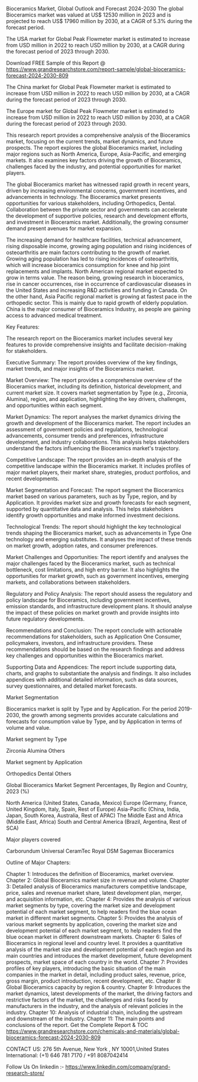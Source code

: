 Bioceramics Market, Global Outlook and Forecast 2024-2030
The global Bioceramics market was valued at US$ 12530 million in 2023 and is projected to reach US$ 17960 million by 2030, at a CAGR of 5.3% during the forecast period.

The USA market for Global Peak Flowmeter market is estimated to increase from USD million in 2022 to reach USD million by 2030, at a CAGR during the forecast period of 2023 through 2030.

Download FREE Sample of this Report @ https://www.grandresearchstore.com/report-sample/global-bioceramics-forecast-2024-2030-809

The China market for Global Peak Flowmeter market is estimated to increase from USD million in 2022 to reach USD million by 2030, at a CAGR during the forecast period of 2023 through 2030.

The Europe market for Global Peak Flowmeter market is estimated to increase from USD million in 2022 to reach USD million by 2030, at a CAGR during the forecast period of 2023 through 2030.

This research report provides a comprehensive analysis of the Bioceramics market, focusing on the current trends, market dynamics, and future prospects. The report explores the global Bioceramics market, including major regions such as North America, Europe, Asia-Pacific, and emerging markets. It also examines key factors driving the growth of Bioceramics, challenges faced by the industry, and potential opportunities for market players.

The global Bioceramics market has witnessed rapid growth in recent years, driven by increasing environmental concerns, government incentives, and advancements in technology. The Bioceramics market presents opportunities for various stakeholders, including Orthopedics, Dental. Collaboration between the private sector and governments can accelerate the development of supportive policies, research and development efforts, and investment in Bioceramics market. Additionally, the growing consumer demand present avenues for market expansion.

The increasing demand for healthcare facilities, technical advancement, rising disposable income, growing aging population and rising incidences of osteoarthritis are main factors contributing to the growth of market. Growing aging population has led to rising incidences of osteoarthritis, which will increase bioceramics consumption for knee and hip joint replacements and implants. North American regional market expected to grow in terms value. The reason being, growing research in bioceramics, rise in cancer occurrences, rise in occurrence of cardiovascular diseases in the United States and increasing R&D activities and funding in Canada. On the other hand, Asia Pacific regional market is growing at fastest pace in the orthopedic sector. This is mainly due to rapid growth of elderly population. China is the major consumer of Bioceramics Industry, as people are gaining access to advanced medical treatment.

Key Features:

The research report on the Bioceramics market includes several key features to provide comprehensive insights and facilitate decision-making for stakeholders.

Executive Summary: The report provides overview of the key findings, market trends, and major insights of the Bioceramics market.

Market Overview: The report provides a comprehensive overview of the Bioceramics market, including its definition, historical development, and current market size. It covers market segmentation by Type (e.g., Zirconia, Alumina), region, and application, highlighting the key drivers, challenges, and opportunities within each segment.

Market Dynamics: The report analyses the market dynamics driving the growth and development of the Bioceramics market. The report includes an assessment of government policies and regulations, technological advancements, consumer trends and preferences, infrastructure development, and industry collaborations. This analysis helps stakeholders understand the factors influencing the Bioceramics market's trajectory.

Competitive Landscape: The report provides an in-depth analysis of the competitive landscape within the Bioceramics market. It includes profiles of major market players, their market share, strategies, product portfolios, and recent developments.

Market Segmentation and Forecast: The report segment the Bioceramics market based on various parameters, such as by Type, region, and by Application. It provides market size and growth forecasts for each segment, supported by quantitative data and analysis. This helps stakeholders identify growth opportunities and make informed investment decisions.

Technological Trends: The report should highlight the key technological trends shaping the Bioceramics market, such as advancements in Type One technology and emerging substitutes. It analyses the impact of these trends on market growth, adoption rates, and consumer preferences.

Market Challenges and Opportunities: The report identify and analyses the major challenges faced by the Bioceramics market, such as technical bottleneck, cost limitations, and high entry barrier. It also highlights the opportunities for market growth, such as government incentives, emerging markets, and collaborations between stakeholders.

Regulatory and Policy Analysis: The report should assess the regulatory and policy landscape for Bioceramics, including government incentives, emission standards, and infrastructure development plans. It should analyse the impact of these policies on market growth and provide insights into future regulatory developments.

Recommendations and Conclusion: The report conclude with actionable recommendations for stakeholders, such as Application One Consumer, policymakers, investors, and infrastructure providers. These recommendations should be based on the research findings and address key challenges and opportunities within the Bioceramics market.

Supporting Data and Appendices: The report include supporting data, charts, and graphs to substantiate the analysis and findings. It also includes appendices with additional detailed information, such as data sources, survey questionnaires, and detailed market forecasts.

Market Segmentation

Bioceramics market is split by Type and by Application. For the period 2019-2030, the growth among segments provides accurate calculations and forecasts for consumption value by Type, and by Application in terms of volume and value.

Market segment by Type

Zirconia
Alumina
Others

Market segment by Application

Orthopedics
Dental
Others

Global Bioceramics Market Segment Percentages, By Region and Country, 2023 (%)

North America (United States, Canada, Mexico)
Europe (Germany, France, United Kingdom, Italy, Spain, Rest of Europe)
Asia-Pacific (China, India, Japan, South Korea, Australia, Rest of APAC)
The Middle East and Africa (Middle East, Africa)
South and Central America (Brazil, Argentina, Rest of SCA)

Major players covered

Carborundum Universal
CeramTec
Royal DSM
Sagemax Bioceramics

Outline of Major Chapters:

Chapter 1: Introduces the definition of Bioceramics, market overview.
Chapter 2: Global Bioceramics market size in revenue and volume.
Chapter 3: Detailed analysis of Bioceramics manufacturers competitive landscape, price, sales and revenue market share, latest development plan, merger, and acquisition information, etc.
Chapter 4: Provides the analysis of various market segments by type, covering the market size and development potential of each market segment, to help readers find the blue ocean market in different market segments.
Chapter 5: Provides the analysis of various market segments by application, covering the market size and development potential of each market segment, to help readers find the blue ocean market in different downstream markets.
Chapter 6: Sales of Bioceramics in regional level and country level. It provides a quantitative analysis of the market size and development potential of each region and its main countries and introduces the market development, future development prospects, market space of each country in the world.
Chapter 7: Provides profiles of key players, introducing the basic situation of the main companies in the market in detail, including product sales, revenue, price, gross margin, product introduction, recent development, etc.
Chapter 8: Global Bioceramics capacity by region & country.
Chapter 9: Introduces the market dynamics, latest developments of the market, the driving factors and restrictive factors of the market, the challenges and risks faced by manufacturers in the industry, and the analysis of relevant policies in the industry.
Chapter 10: Analysis of industrial chain, including the upstream and downstream of the industry.
Chapter 11: The main points and conclusions of the report.
Get the Complete Report & TOC https://www.grandresearchstore.com/chemicals-and-materials/global-bioceramics-forecast-2024-2030-809

CONTACT US:
276 5th Avenue, New York , NY 10001,United States
International: (+1) 646 781 7170 / +91 8087042414

Follow Us On linkedin :- https://www.linkedin.com/company/grand-research-store/
